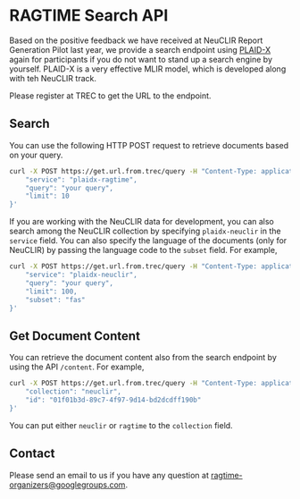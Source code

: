 # RAGTIME Search API

Based on the positive feedback we have received at NeuCLIR Report Generation Pilot last year, we provide a search endpoint using [PLAID-X](https://github.com/hltcoe/colbert-x) again for participants if you do not want to stand up a search engine by yourself. 
PLAID-X is a very effective MLIR model, which is developed along with teh NeuCLIR track. 

Please register at TREC to get the URL to the endpoint. 

## Search

You can use the following HTTP POST request to retrieve documents based on your query. 

```bash
curl -X POST https://get.url.from.trec/query -H "Content-Type: application/json" -d '{
    "service": "plaidx-ragtime",
    "query": "your query",
    "limit": 10
}'
```

If you are working with the NeuCLIR data for development, you can also search among the NeuCLIR collection by specifying `plaidx-neuclir` in the `service` field. 
You can also specify the language of the documents (only for NeuCLIR) by passing the language code to the `subset` field. 
For example, 

```bash
curl -X POST https://get.url.from.trec/query -H "Content-Type: application/json" -d '{
    "service": "plaidx-neuclir",
    "query": "your query",
    "limit": 100,
    "subset": "fas"
}'
```

## Get Document Content

You can retrieve the document content also from the search endpoint by using the API `/content`. 
For example, 

```bash
curl -X POST https://get.url.from.trec/query -H "Content-Type: application/json" -d '{
    "collection": "neuclir",
    "id": "01f01b3d-89c7-4f97-9d14-bd2dcdff190b"
}'
```

You can put either `neuclir` or `ragtime` to the `collection` field. 

## Contact

Please send an email to us if you have any question at ragtime-organizers@googlegroups.com. 
